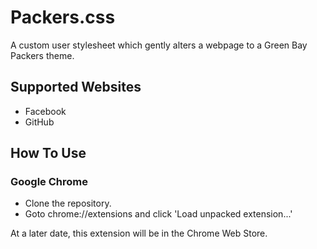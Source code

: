 # Packers.css

A custom user stylesheet which gently alters a webpage to a Green Bay Packers
theme.

## Supported Websites

- Facebook
- GitHub

## How To Use

### Google Chrome

- Clone the repository.
- Goto chrome://extensions and click 'Load unpacked extension...'

At a later date, this extension will be in the Chrome Web Store.
